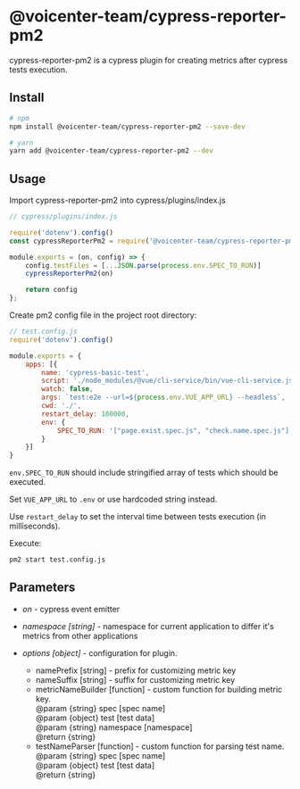 # @voicenter-team/cypress-reporter-pm2

cypress-reporter-pm2 is a cypress plugin for creating metrics after cypress tests execution.

## Install

```bash
# npm
npm install @voicenter-team/cypress-reporter-pm2 --save-dev

# yarn
yarn add @voicenter-team/cypress-reporter-pm2 --dev
```

## Usage

Import cypress-reporter-pm2 into cypress/plugins/index.js

```javascript
// cypress/plugins/index.js

require('dotenv').config()
const cypressReporterPm2 = require('@voicenter-team/cypress-reporter-pm2');

module.exports = (on, config) => {
    config.testFiles = [...JSON.parse(process.env.SPEC_TO_RUN)]
    cypressReporterPm2(on)

    return config
};

```

Create pm2 config file in the project root directory:

```javascript
// test.config.js
require('dotenv').config()

module.exports = {
    apps: [{
        name: 'cypress-basic-test',
        script: './node_modules/@vue/cli-service/bin/vue-cli-service.js',
        watch: false,
        args: `test:e2e --url=${process.env.VUE_APP_URL} --headless`,
        cwd: './',
        restart_delay: 180000,
        env: {
            SPEC_TO_RUN: '["page.exist.spec.js", "check.name.spec.js"]'
        }
    }]
}

```

`env.SPEC_TO_RUN` should include stringified array of tests which should be executed.

Set `VUE_APP_URL` to `.env` or use hardcoded string instead.

Use `restart_delay` to set the interval time between tests execution (in milliseconds).

Execute:
```bash
pm2 start test.config.js
```

## Parameters
* *on* - cypress event emitter
* *namespace [string]* - namespace for current application to differ it's metrics from other applications
* *options [object]* - configuration for plugin.

  - namePrefix [string] - prefix for customizing metric key
  - nameSuffix [string] - suffix for customizing metric key
  - metricNameBuilder [function] - custom function for building metric key.<br/>
    @param {string} spec [spec name] <br/>
    @param {object} test [test data] <br/>
    @param {string} namespace [namespace] <br/>
    @return {string}
  - testNameParser [function] - custom function for parsing test name.<br/>
    @param {string} spec [spec name] <br/>
    @param {object} test [test data] <br/>
    @return {string}
